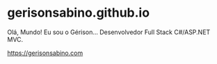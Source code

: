 # gerisonsabino.github.io

Olá, Mundo! Eu sou o Gérison... Desenvolvedor Full Stack C#/ASP.NET MVC.

https://gerisonsabino.com
